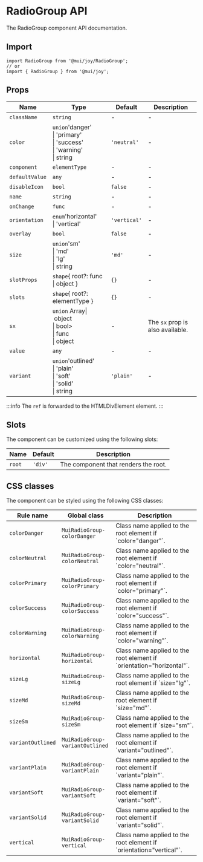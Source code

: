 # RadioGroup API

The RadioGroup component API documentation.

## Import

```
import RadioGroup from '@mui/joy/RadioGroup';
// or
import { RadioGroup } from '@mui/joy';
```

## Props

| Name | Type | Default | Description |
| --- | --- | --- | --- |
| `className` | `string` | - | - |
| `color` | `union`'danger'<br>\| 'primary'<br>\| 'success'<br>\| 'warning'<br>\| string | `'neutral'` | - |
| `component` | `elementType` | - | - |
| `defaultValue` | `any` | - | - |
| `disableIcon` | `bool` | `false` | - |
| `name` | `string` | - | - |
| `onChange` | `func` | - | - |
| `orientation` | `enum`'horizontal'<br>\| 'vertical' | `'vertical'` | - |
| `overlay` | `bool` | `false` | - |
| `size` | `union`'sm'<br>\| 'md'<br>\| 'lg'<br>\| string | `'md'` | - |
| `slotProps` | `shape`{ root?: func<br>\| object } | `{}` | - |
| `slots` | `shape`{ root?: elementType } | `{}` | - |
| `sx` | `union` Array\| object<br>\| bool><br>\| func<br>\| object | - | The `sx` prop is also available. |
| `value` | `any` | - | - |
| `variant` | `union`'outlined'<br>\| 'plain'<br>\| 'soft'<br>\| 'solid'<br>\| string | `'plain'` | - |

:::info
The `ref` is forwarded to the HTMLDivElement element.
:::

## Slots

The component can be customized using the following slots:

| Name | Default | Description |
| --- | --- | --- |
| `root` | `'div'` | The component that renders the root. |

## CSS classes

The component can be styled using the following CSS classes:

| Rule name | Global class | Description |
| --- | --- | --- |
| `colorDanger` | `MuiRadioGroup-colorDanger` | Class name applied to the root element if \`color="danger"\`. |
| `colorNeutral` | `MuiRadioGroup-colorNeutral` | Class name applied to the root element if \`color="neutral"\`. |
| `colorPrimary` | `MuiRadioGroup-colorPrimary` | Class name applied to the root element if \`color="primary"\`. |
| `colorSuccess` | `MuiRadioGroup-colorSuccess` | Class name applied to the root element if \`color="success"\`. |
| `colorWarning` | `MuiRadioGroup-colorWarning` | Class name applied to the root element if \`color="warning"\`. |
| `horizontal` | `MuiRadioGroup-horizontal` | Class name applied to the root element if \`orientation="horizontal"\`. |
| `sizeLg` | `MuiRadioGroup-sizeLg` | Class name applied to the root element if \`size="lg"\`. |
| `sizeMd` | `MuiRadioGroup-sizeMd` | Class name applied to the root element if \`size="md"\`. |
| `sizeSm` | `MuiRadioGroup-sizeSm` | Class name applied to the root element if \`size="sm"\`. |
| `variantOutlined` | `MuiRadioGroup-variantOutlined` | Class name applied to the root element if \`variant="outlined"\`. |
| `variantPlain` | `MuiRadioGroup-variantPlain` | Class name applied to the root element if \`variant="plain"\`. |
| `variantSoft` | `MuiRadioGroup-variantSoft` | Class name applied to the root element if \`variant="soft"\`. |
| `variantSolid` | `MuiRadioGroup-variantSolid` | Class name applied to the root element if \`variant="solid"\`. |
| `vertical` | `MuiRadioGroup-vertical` | Class name applied to the root element if \`orientation="vertical"\`. |
